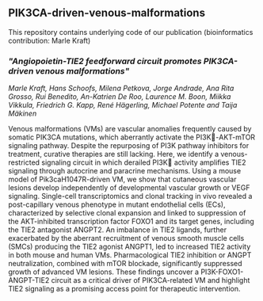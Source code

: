 ## PIK3CA-driven-venous-malformations 

This repository contains underlying code of our publication (bioinformatics contribution: Marle Kraft)

### ***"Angiopoietin-TIE2 feedforward circuit promotes PIK3CA-driven venous malformations"***

*Marle Kraft, Hans Schoofs, Milena Petkova, Jorge Andrade, Ana Rita Grosso, Rui Benedito, An-Katrien De Roo, Laurence M. Boon, Miikka Vikkula, Friedrich G. Kapp, René Hägerling, Michael Potente and Taija Mäkinen*

Venous malformations (VMs) are vascular anomalies frequently caused by somatic PIK3CA mutations, which aberrantly activate the PI3K-AKT-mTOR signaling pathway. Despite the repurposing of PI3K pathway inhibitors for treatment, curative therapies are still lacking. Here, we identify a venous-restricted signaling circuit in which derailed PI3K activity amplifies TIE2 signaling through autocrine and paracrine mechanisms. Using a mouse model of Pik3caH1047R-driven VM, we show that cutaneous vascular lesions develop independently of developmental vascular growth or VEGF signaling. Single-cell transcriptomics and clonal tracking in vivo revealed a post-capillary venous phenotype in mutant endothelial cells (ECs), characterized by selective clonal expansion and linked to suppression of the AKT-inhibited transcription factor FOXO1 and its target genes, including the TIE2 antagonist ANGPT2. An imbalance in TIE2 ligands, further exacerbated by the aberrant recruitment of venous smooth muscle cells (SMCs) producing the TIE2 agonist ANGPT1, led to increased TIE2 activity in both mouse and human VMs. Pharmacological TIE2 inhibition or ANGPT neutralization, combined with mTOR blockade, significantly suppressed growth of advanced VM lesions. These findings uncover a PI3K-FOXO1-ANGPT-TIE2 circuit as a critical driver of PIK3CA-related VM and highlight TIE2 signaling as a promising access point for therapeutic intervention.
